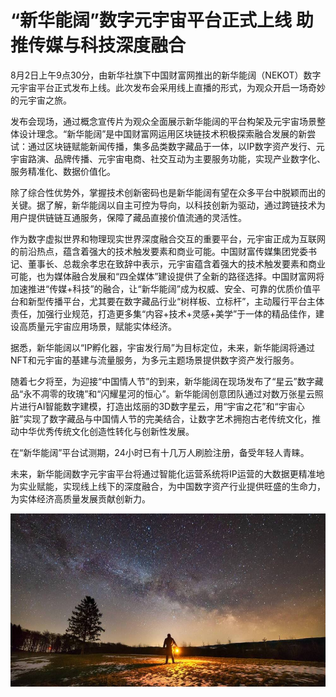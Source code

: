 # “新华能阔”数字元宇宙平台正式上线 助推传媒与科技深度融合


8月2日上午9点30分，由新华社旗下中国财富网推出的新华能阔（NEKOT）数字元宇宙平台正式发布上线。此次发布会采用线上直播的形式，为观众开启一场奇妙的元宇宙之旅。

发布会现场，通过概念宣传片为观众全面展示新华能阔的平台构架及元宇宙场景整体设计理念。“新华能阔”是中国财富网运用区块链技术积极探索融合发展的新尝试：通过区块链赋能新闻传播，集多品类数字藏品于一体，以IP数字资产发行、元宇宙路演、品牌传播、元宇宙电商、社交互动为主要服务功能，实现产业数字化、服务精准化、数据价值化。

除了综合性优势外，掌握技术创新密码也是新华能阔有望在众多平台中脱颖而出的关键。据了解，新华能阔以自主可控为导向，以科技创新为驱动，通过跨链技术为用户提供链链互通服务，保障了藏品直接价值流通的灵活性。

作为数字虚拟世界和物理现实世界深度融合交互的重要平台，元宇宙正成为互联网的前沿热点，蕴含着强大的技术触发要素和商业可能。中国财富传媒集团党委书记、董事长、总裁余孝忠在致辞中表示，元宇宙蕴含着强大的技术触发要素和商业可能，也为媒体融合发展和“四全媒体”建设提供了全新的路径选择。中国财富网将加速推进“传媒+科技”的融合，让“新华能阔”成为权威、安全、可靠的优质价值平台和新型传播平台，尤其要在数字藏品行业“树样板、立标杆”，主动履行平台主体责任，加强行业规范，打造更多集“内容+技术+灵感+美学”于一体的精品佳作，建设高质量元宇宙应用场景，赋能实体经济。

据悉，新华能阔以“IP孵化器，宇宙发行局”为目标定位，未来，新华能阔将通过NFT和元宇宙的基建与流量服务，为多元主题场景提供数字资产发行服务。

随着七夕将至，为迎接“中国情人节”的到来，新华能阔在现场发布了“星云”数字藏品“永不凋零的玫瑰”和“闪耀星河的恒心”。新华能阔创意团队通过对数万张星云照片进行AI智能数字建模，打造出炫丽的3D数字星云，用“宇宙之花”和“宇宙心脏”实现了数字藏品与中国情人节的完美结合，让数字艺术拥抱古老传统文化，推动中华优秀传统文化创造性转化与创新性发展。

在“新华能阔”平台试测期，24小时已有十几万人刷脸注册，备受年轻人青睐。

未来，新华能阔数字元宇宙平台将通过智能化运营系统将IP运营的大数据更精准地为实业赋能，实现线上线下的深度融合，为中国数字资产行业提供旺盛的生命力，为实体经济高质量发展贡献创新力。

![img](73.jpg)
